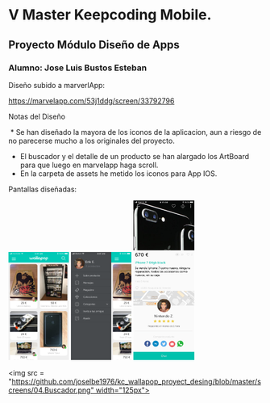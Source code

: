 # V Master Keepcoding Mobile.
## Proyecto Módulo Diseño de Apps
### Alumno: Jose Luis Bustos Esteban

Diseño subido a marverlApp:

https://marvelapp.com/53j1ddg/screen/33792796


Notas del Diseño

  * Se han diseñado la mayora de los iconos de la aplicacion, aun a riesgo de no parecerse mucho a los originales del proyecto.
  * El buscador y el detalle de un producto se han alargado los ArtBoard para que luego en marvelapp haga scroll.
  * En la carpeta de assets he metido los iconos para App IOS.
  

Pantallas diseñadas:

<img src = "https://github.com/joselbe1976/kc_wallapop_proyect_desing/blob/master/screens/01.Principal.png" width="120px">

<img src = "https://github.com/joselbe1976/kc_wallapop_proyect_desing/blob/master/screens/02.Menu.png" width="120px">

<img src = "https://github.com/joselbe1976/kc_wallapop_proyect_desing/blob/master/screens/03.ProductDetail.png" width="121px">

<img src = "https://github.com/joselbe1976/kc_wallapop_proyect_desing/blob/master/screens/04.Buscador.png" width="125px">
